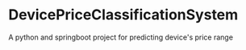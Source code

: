 # DevicePriceClassificationSystem
A python and springboot project for predicting device's price range 
